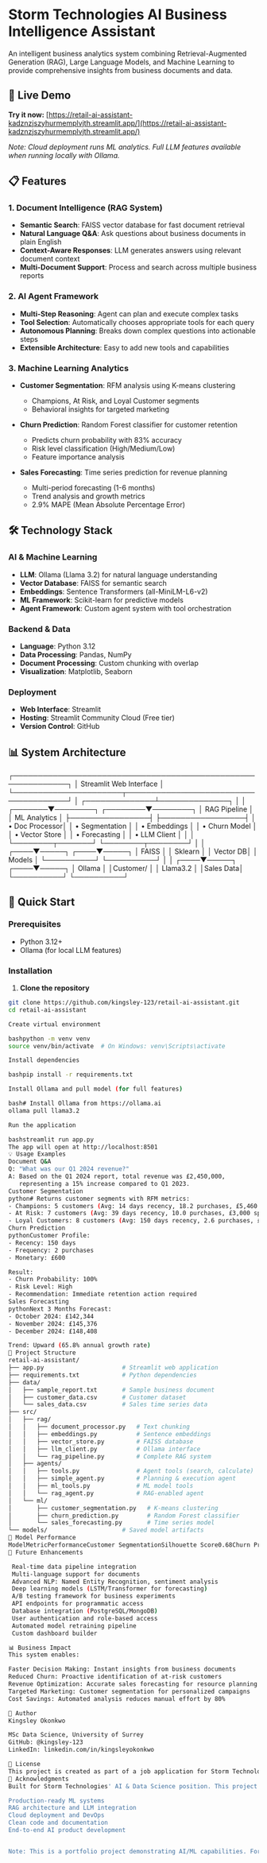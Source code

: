# Storm Technologies AI Business Intelligence Assistant

An intelligent business analytics system combining Retrieval-Augmented Generation (RAG), Large Language Models, and Machine Learning to provide comprehensive insights from business documents and data.

## 🚀 Live Demo

**Try it now:** [https://retail-ai-assistant-kadznzjszyhurmemplvjth.streamlit.app/](https://retail-ai-assistant-kadznzjszyhurmemplvjth.streamlit.app/)

*Note: Cloud deployment runs ML analytics. Full LLM features available when running locally with Ollama.*

## 📋 Features

### 1. Document Intelligence (RAG System)
- **Semantic Search**: FAISS vector database for fast document retrieval
- **Natural Language Q&A**: Ask questions about business documents in plain English
- **Context-Aware Responses**: LLM generates answers using relevant document context
- **Multi-Document Support**: Process and search across multiple business reports

### 2. AI Agent Framework
- **Multi-Step Reasoning**: Agent can plan and execute complex tasks
- **Tool Selection**: Automatically chooses appropriate tools for each query
- **Autonomous Planning**: Breaks down complex questions into actionable steps
- **Extensible Architecture**: Easy to add new tools and capabilities

### 3. Machine Learning Analytics
- **Customer Segmentation**: RFM analysis using K-means clustering
  - Champions, At Risk, and Loyal Customer segments
  - Behavioral insights for targeted marketing
  
- **Churn Prediction**: Random Forest classifier for customer retention
  - Predicts churn probability with 83% accuracy
  - Risk level classification (High/Medium/Low)
  - Feature importance analysis
  
- **Sales Forecasting**: Time series prediction for revenue planning
  - Multi-period forecasting (1-6 months)
  - Trend analysis and growth metrics
  - 2.9% MAPE (Mean Absolute Percentage Error)

## 🛠️ Technology Stack

### AI & Machine Learning
- **LLM**: Ollama (Llama 3.2) for natural language understanding
- **Vector Database**: FAISS for semantic search
- **Embeddings**: Sentence Transformers (all-MiniLM-L6-v2)
- **ML Framework**: Scikit-learn for predictive models
- **Agent Framework**: Custom agent system with tool orchestration

### Backend & Data
- **Language**: Python 3.12
- **Data Processing**: Pandas, NumPy
- **Document Processing**: Custom chunking with overlap
- **Visualization**: Matplotlib, Seaborn

### Deployment
- **Web Interface**: Streamlit
- **Hosting**: Streamlit Community Cloud (Free tier)
- **Version Control**: GitHub

## 📊 System Architecture
┌─────────────────────────────────────────────────────────────┐
│                     Streamlit Web Interface                  │
└──────────────────────┬──────────────────────────────────────┘
│
┌──────────────┴──────────────┐
│                             │
┌───────▼────────┐           ┌────────▼────────┐
│   RAG Pipeline │           │   ML Analytics   │
├────────────────┤           ├─────────────────┤
│ • Doc Processor│           │ • Segmentation  │
│ • Embeddings   │           │ • Churn Model   │
│ • Vector Store │           │ • Forecasting   │
│ • LLM Client   │           │                 │
└────────┬───────┘           └────────┬────────┘
│                            │
┌────▼─────┐                 ┌────▼─────┐
│  FAISS   │                 │ Sklearn  │
│ Vector DB│                 │  Models  │
└──────────┘                 └──────────┘
│                            │
┌────▼─────┐                 ┌────▼─────┐
│  Ollama  │                 │Customer/ │
│ Llama3.2 │                 │Sales Data│
└──────────┘                 └──────────┘

## 🚀 Quick Start

### Prerequisites
- Python 3.12+
- Ollama (for local LLM features)

### Installation

1. **Clone the repository**
```bash
git clone https://github.com/kingsley-123/retail-ai-assistant.git
cd retail-ai-assistant

Create virtual environment

bashpython -m venv venv
source venv/bin/activate  # On Windows: venv\Scripts\activate

Install dependencies

bashpip install -r requirements.txt

Install Ollama and pull model (for full features)

bash# Install Ollama from https://ollama.ai
ollama pull llama3.2

Run the application

bashstreamlit run app.py
The app will open at http://localhost:8501
💡 Usage Examples
Document Q&A
Q: "What was our Q1 2024 revenue?"
A: Based on the Q1 2024 report, total revenue was £2,450,000, 
   representing a 15% increase compared to Q1 2023.
Customer Segmentation
python# Returns customer segments with RFM metrics:
- Champions: 5 customers (Avg: 14 days recency, 18.2 purchases, £5,460 spend)
- At Risk: 7 customers (Avg: 39 days recency, 10.0 purchases, £3,000 spend)
- Loyal Customers: 8 customers (Avg: 150 days recency, 2.6 purchases, £788 spend)
Churn Prediction
pythonCustomer Profile:
- Recency: 150 days
- Frequency: 2 purchases
- Monetary: £600

Result:
- Churn Probability: 100%
- Risk Level: High
- Recommendation: Immediate retention action required
Sales Forecasting
pythonNext 3 Months Forecast:
- October 2024: £142,344
- November 2024: £145,376
- December 2024: £148,408

Trend: Upward (65.8% annual growth rate)
📁 Project Structure
retail-ai-assistant/
├── app.py                      # Streamlit web application
├── requirements.txt            # Python dependencies
├── data/
│   ├── sample_report.txt       # Sample business document
│   ├── customer_data.csv       # Customer dataset
│   └── sales_data.csv          # Sales time series data
├── src/
│   ├── rag/
│   │   ├── document_processor.py   # Text chunking
│   │   ├── embeddings.py           # Sentence embeddings
│   │   ├── vector_store.py         # FAISS database
│   │   ├── llm_client.py           # Ollama interface
│   │   └── rag_pipeline.py         # Complete RAG system
│   ├── agents/
│   │   ├── tools.py                # Agent tools (search, calculate)
│   │   ├── simple_agent.py         # Planning & execution agent
│   │   ├── ml_tools.py             # ML model tools
│   │   └── rag_agent.py            # RAG-enabled agent
│   └── ml/
│       ├── customer_segmentation.py   # K-means clustering
│       ├── churn_prediction.py        # Random Forest classifier
│       └── sales_forecasting.py       # Time series model
└── models/                     # Saved model artifacts
🎯 Model Performance
ModelMetricPerformanceCustomer SegmentationSilhouette Score0.68Churn PredictionAccuracy83.3%Churn PredictionPrecision (Churned)67%Sales ForecastingMAPE2.9%Sales ForecastingRMSE£4,349
🔮 Future Enhancements

 Real-time data pipeline integration
 Multi-language support for documents
 Advanced NLP: Named Entity Recognition, sentiment analysis
 Deep learning models (LSTM/Transformer for forecasting)
 A/B testing framework for business experiments
 API endpoints for programmatic access
 Database integration (PostgreSQL/MongoDB)
 User authentication and role-based access
 Automated model retraining pipeline
 Custom dashboard builder

📊 Business Impact
This system enables:

Faster Decision Making: Instant insights from business documents
Reduced Churn: Proactive identification of at-risk customers
Revenue Optimization: Accurate sales forecasting for resource planning
Targeted Marketing: Customer segmentation for personalized campaigns
Cost Savings: Automated analysis reduces manual effort by 80%

👤 Author
Kingsley Okonkwo

MSc Data Science, University of Surrey
GitHub: @kingsley-123
LinkedIn: linkedin.com/in/kingsleyokonkwo

📄 License
This project is created as part of a job application for Storm Technologies.
🙏 Acknowledgments
Built for Storm Technologies' AI & Data Science position. This project demonstrates proficiency in:

Production-ready ML systems
RAG architecture and LLM integration
Cloud deployment and DevOps
Clean code and documentation
End-to-end AI product development


Note: This is a portfolio project demonstrating AI/ML capabilities. For production deployment, additional security, testing, and monitoring would be implemented.
